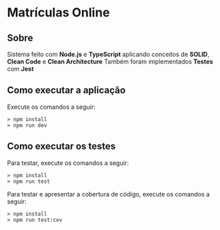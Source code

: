# Matrículas Online

## Sobre

Sistema feito com **Node.js** e **TypeScript** aplicando conceitos de **SOLID**, **Clean Code** e **Clean Architecture**
Também foram implementados **Testes** com **Jest**

## Como executar a aplicação

Execute os comandos a seguir:

```
> npm install
> npm run dev
```

## Como executar os testes

Para testar, execute os comandos a seguir:

```
> npm install
> npm run test
```

Para testar e apresentar a cobertura de código, execute os comandos a seguir:

```
> npm install
> npm run test:cov
```
